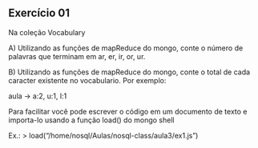 ## Exercício 01

Na coleção Vocabulary

A) Utilizando as funções de mapReduce do mongo, conte o número de palavras que terminam em ar, er, ir, or, ur.

B) Utilizando as funções de mapReduce do mongo, conte o total de cada caracter existente no vocabulario. Por exemplo:

aula -> a:2, u:1, l:1

Para facilitar você pode escrever o código em um documento de texto e importa-lo usando a função load() do mongo shell

Ex.: > load(“/home/nosql/Aulas/nosql-class/aula3/ex1.js”)
